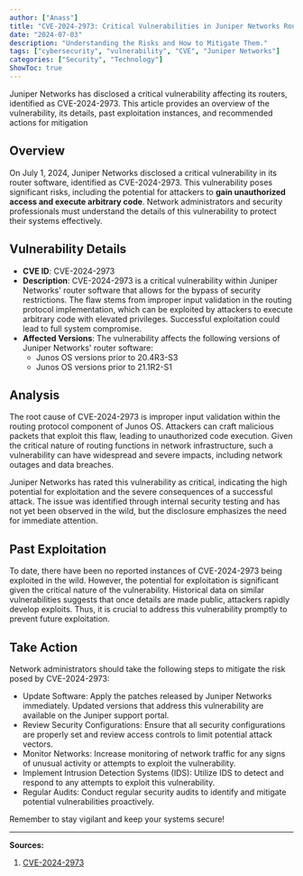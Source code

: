 ```yaml
---
author: ["Anass"]
title: "CVE-2024-2973: Critical Vulnerabilities in Juniper Networks Routers"
date: "2024-07-03"
description: "Understanding the Risks and How to Mitigate Them."
tags: ["cybersecurity", "vulnerability", "CVE", "Juniper Networks"]
categories: ["Security", "Technology"]
ShowToc: true
---
```


Juniper Networks has disclosed a critical vulnerability affecting its routers, identified as CVE-2024-2973. This article provides an overview of the vulnerability, its details, past exploitation instances, and recommended actions for mitigation

## Overview
On July 1, 2024, Juniper Networks disclosed a critical vulnerability in its router software, identified as CVE-2024-2973. This vulnerability poses significant risks, including the potential for attackers to **gain unauthorized access and execute arbitrary code**. Network administrators and security professionals must understand the details of this vulnerability to protect their systems effectively.

## Vulnerability Details
- **CVE ID**: CVE-2024-2973
- **Description**: CVE-2024-2973 is a critical vulnerability within Juniper Networks' router software that allows for the bypass of security restrictions. The flaw stems from improper input validation in the routing protocol implementation, which can be exploited by attackers to execute arbitrary code with elevated privileges. Successful exploitation could lead to full system compromise.
- **Affected Versions**:
The vulnerability affects the following versions of Juniper Networks' router software:
  - Junos OS versions prior to 20.4R3-S3
  - Junos OS versions prior to 21.1R2-S1

## Analysis
The root cause of CVE-2024-2973 is improper input validation within the routing protocol component of Junos OS. Attackers can craft malicious packets that exploit this flaw, leading to unauthorized code execution. Given the critical nature of routing functions in network infrastructure, such a vulnerability can have widespread and severe impacts, including network outages and data breaches.

Juniper Networks has rated this vulnerability as critical, indicating the high potential for exploitation and the severe consequences of a successful attack. The issue was identified through internal security testing and has not yet been observed in the wild, but the disclosure emphasizes the need for immediate attention.

## Past Exploitation
To date, there have been no reported instances of CVE-2024-2973 being exploited in the wild. However, the potential for exploitation is significant given the critical nature of the vulnerability. Historical data on similar vulnerabilities suggests that once details are made public, attackers rapidly develop exploits. Thus, it is crucial to address this vulnerability promptly to prevent future exploitation.

## Take Action
Network administrators should take the following steps to mitigate the risk posed by CVE-2024-2973:

  - Update Software: Apply the patches released by Juniper Networks immediately. Updated versions that address this vulnerability are available on the Juniper support portal.
  - Review Security Configurations: Ensure that all security configurations are properly set and review access controls to limit potential attack vectors.
  - Monitor Networks: Increase monitoring of network traffic for any signs of unusual activity or attempts to exploit the vulnerability.
  - Implement Intrusion Detection Systems (IDS): Utilize IDS to detect and respond to any attempts to exploit this vulnerability.
  - Regular Audits: Conduct regular security audits to identify and mitigate potential vulnerabilities proactively.

Remember to stay vigilant and keep your systems secure!

---

**Sources:**

1. [CVE-2024-2973](https://nvd.nist.gov/vuln/detail/CVE-2024-2973)
